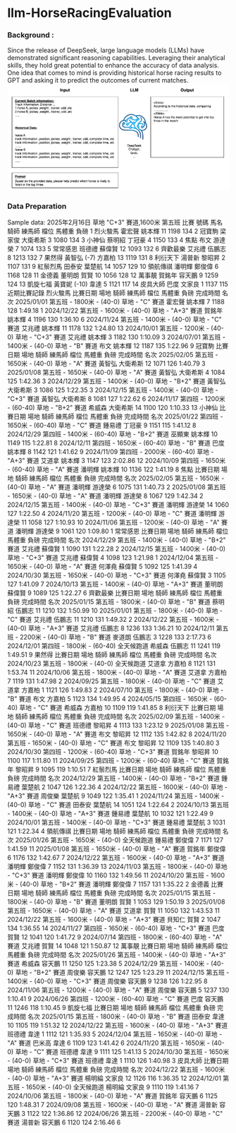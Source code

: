 # llm-HorseRacingEvaluation
### Background : 
Since the release of DeepSeek, large language models (LLMs) have demonstrated significant reasoning capabilities. Leveraging their analytical skills, they hold great potential to enhance the accuracy of data analysis. One idea that comes to mind is providing historical horse racing results to GPT and asking it to predict the outcomes of current matches.
![Diagram](horce.drawio.png)
### Data Preparation
Sample data:
2025年2月16日 草地 "C+3" 賽道,1600米 第五班 比賽
號碼	馬名	騎師	練馬師	檔位	馬體重	負磅
1	烈火駿馬	霍宏聲	姚本輝	11	1198	134
2	冠寶駒	梁家俊	大衛希斯	3	1080	134
3	小神仙	蔡明紹	丁冠豪	4	1150	133
4	焦點	布文	游達榮	7	1074	133
5	常常感恩	班德禮	蘇偉賢	12	1093	132
6	齊歡最樂	艾兆禮	伍鵬志	8	1213	132
7	果然得	黃智弘 (-7)	方嘉柏	13	1119	131
8	利衍天下	湯普新	黎昭昇	2	1107	131
9	紅鬃烈馬	田泰安	葉楚航	14	1057	129
10	領航傳祺	潘明輝	鄭俊偉	6	1168	128
11	金德義	董明朗	賀賢	10	1056	128
12	萬事靚	賀銘年	容天鵬	9	1259	124
13	凱旋七福	黃寶妮 (-10)	韋達	5	1121	117
14	皮具大師	巴度	文家良	1	1137	115
近期比賽記錄
烈火駿馬
比賽日期	場地	騎師	練馬師	檔位	馬體重	負磅	完成時間	名次
2025/01/01	第五班 - 1800米 - (40-0) 草地 - "C" 賽道	霍宏聲	姚本輝	7	1188	128	1:49.18	1
2024/12/22	第五班 - 1600米 - (40-0) 草地 - "A+3" 賽道	賀銘年	姚本輝	4	1196	130	1:36.10	6
2024/11/24	第五班 - 1400米 - (40-0) 草地 - "C" 賽道	艾兆禮	姚本輝	11	1178	132	1:24.80	13
2024/10/01	第五班 - 1200米 - (40-0) 草地 - "C+3" 賽道	艾兆禮	姚本輝	3	1182	130	1:10.09	3
2024/07/01	第五班 - 1400米 - (40-0) 草地 - "B" 賽道	布文	姚本輝	12	1187	135	1:22.96	9
冠寶駒
比賽日期	場地	騎師	練馬師	檔位	馬體重	負磅	完成時間	名次
2025/02/05	第五班 - 1650米 - (40-0) 草地 - "A" 賽道	黃智弘	大衛希斯	12	1071	126	1:40.79	3
2025/01/08	第五班 - 1650米 - (40-0) 草地 - "A" 賽道	黃智弘	大衛希斯	4	1084	125	1:42.36	3
2024/12/29	第五班 - 1400米 - (40-0) 草地 - "B+2" 賽道	黃智弘	大衛希斯	3	1086	125	1:22.35	3
2024/12/15	第五班 - 1400米 - (40-0) 草地 - "C+3" 賽道	黃智弘	大衛希斯	8	1081	127	1:22.62	6
2024/11/17	第四班 - 1200米 - (60-40) 草地 - "B+2" 賽道	希威森	大衛希斯	14	1100	120	1:10.33	13
小神仙
比賽日期	場地	騎師	練馬師	檔位	馬體重	負磅	完成時間	名次
2025/01/22	第四班 - 1650米 - (60-40) 草地 - "C" 賽道	鍾易禮	丁冠豪	9	1151	115	1:41.12	8
2024/12/29	第四班 - 1400米 - (60-40) 草地 - "B+2" 賽道	巫顯東	姚本輝	10	1149	115	1:22.81	8
2024/12/11	第四班 - 1650米 - (60-40) 草地 - "B" 賽道	巴度	姚本輝	8	1142	121	1:41.62	9
2024/11/09	第四班 - 2000米 - (60-40) 草地 - "A+3" 賽道	艾道拿	姚本輝	3	1147	123	2:02.86	12
2024/10/09	第四班 - 1650米 - (60-40) 草地 - "A" 賽道	潘明輝	姚本輝	10	1136	122	1:41.19	8
焦點
比賽日期	場地	騎師	練馬師	檔位	馬體重	負磅	完成時間	名次
2025/02/05	第五班 - 1650米 - (40-0) 草地 - "A" 賽道	潘明輝	游達榮	6	1075	131	1:40.73	2
2025/01/08	第五班 - 1650米 - (40-0) 草地 - "A" 賽道	潘明輝	游達榮	8	1067	129	1:42.34	2
2024/12/15	第五班 - 1400米 - (40-0) 草地 - "C+3" 賽道	潘明輝	游達榮	14	1060	127	1:22.50	4
2024/11/20	第五班 - 1200米 - (40-0) 草地 - "C" 賽道	潘明輝	游達榮	11	1058	127	1:10.93	10
2024/11/06	第五班 - 1200米 - (40-0) 草地 - "A" 賽道	潘明輝	游達榮	9	1061	120	1:09.80	1
常常感恩
比賽日期	場地	騎師	練馬師	檔位	馬體重	負磅	完成時間	名次
2024/12/29	第五班 - 1400米 - (40-0) 草地 - "B+2" 賽道	艾兆禮	蘇偉賢	1	1090	131	1:22.28	2
2024/12/15	第五班 - 1400米 - (40-0) 草地 - "C+3" 賽道	艾兆禮	蘇偉賢	4	1098	123	1:21.98	1
2024/12/04	第五班 - 1650米 - (40-0) 草地 - "A" 賽道	何澤堯	蘇偉賢	5	1092	125	1:41.39	4
2024/10/30	第五班 - 1650米 - (40-0) 草地 - "C+3" 賽道	何澤堯	蘇偉賢	3	1105	127	1:41.09	7
2024/10/13	第五班 - 1400米 - (40-0) 草地 - "A+3" 賽道	董明朗	蘇偉賢	9	1089	125	1:22.27	6
齊歡最樂
比賽日期	場地	騎師	練馬師	檔位	馬體重	負磅	完成時間	名次
2025/01/15	第五班 - 1800米 - (40-0) 草地 - "B" 賽道	蔡明紹	伍鵬志	11	1210	132	1:50.99	10
2025/01/01	第五班 - 1800米 - (40-0) 草地 - "C" 賽道	艾兆禮	伍鵬志	11	1210	131	1:49.32	2
2024/12/22	第五班 - 1600米 - (40-0) 草地 - "A+3" 賽道	艾兆禮	伍鵬志	8	1236	133	1:36.21	10
2024/12/11	第五班 - 2200米 - (40-0) 草地 - "B" 賽道	麥道朗	伍鵬志	3	1228	133	2:17.73	6
2024/12/01	第四班 - 1800米 - (60-40) 全天候跑道	希威森	伍鵬志	11	1241	119	1:49.51	9
果然得
比賽日期	場地	騎師	練馬師	檔位	馬體重	負磅	完成時間	名次
2024/10/23	第五班 - 1800米 - (40-0) 全天候跑道	艾道拿	方嘉柏	8	1121	131	1:53.74	11
2024/10/06	第五班 - 1800米 - (40-0) 草地 - "A" 賽道	艾道拿	方嘉柏	7	1119	131	1:47.98	2
2024/09/25	第五班 - 1800米 - (40-0) 草地 - "C" 賽道	艾道拿	方嘉柏	1	1121	126	1:49.83	2
2024/07/10	第五班 - 1800米 - (40-0) 草地 - "B" 賽道	布文	方嘉柏	5	1123	134	1:49.95	4
2024/05/15	第四班 - 1650米 - (60-40) 草地 - "C" 賽道	希威森	方嘉柏	10	1109	119	1:41.85	8
利衍天下
比賽日期	場地	騎師	練馬師	檔位	馬體重	負磅	完成時間	名次
2025/02/09	第五班 - 1400米 - (40-0) 草地 - "C" 賽道	班德禮	黎昭昇	4	1113	133	1:23.12	9
2025/01/08	第五班 - 1650米 - (40-0) 草地 - "A" 賽道	布文	黎昭昇	12	1112	135	1:42.82	8
2024/11/20	第五班 - 1650米 - (40-0) 草地 - "C" 賽道	布文	黎昭昇	12	1109	135	1:40.80	3
2024/10/30	第四班 - 1200米 - (60-40) 草地 - "C+3" 賽道	賀銘年	黎昭昇	10	1100	117	1:11.80	11
2024/09/25	第四班 - 1200米 - (60-40) 草地 - "C" 賽道	賀銘年	黎昭昇	9	1095	119	1:10.51	7
紅鬃烈馬
比賽日期	場地	騎師	練馬師	檔位	馬體重	負磅	完成時間	名次
2024/12/29	第五班 - 1400米 - (40-0) 草地 - "B+2" 賽道	鍾易禮	葉楚航	2	1047	126	1:22.36	4
2024/12/22	第五班 - 1600米 - (40-0) 草地 - "A+3" 賽道	周俊樂	葉楚航	9	1049	122	1:35.41	1
2024/11/24	第五班 - 1400米 - (40-0) 草地 - "C" 賽道	田泰安	葉楚航	14	1051	124	1:22.64	2
2024/10/13	第五班 - 1400米 - (40-0) 草地 - "A+3" 賽道	鍾易禮	葉楚航	10	1032	121	1:22.49	9
2024/10/01	第五班 - 1400米 - (40-0) 草地 - "C+3" 賽道	鍾易禮	葉楚航	3	1031	121	1:22.34	4
領航傳祺
比賽日期	場地	騎師	練馬師	檔位	馬體重	負磅	完成時間	名次
2025/01/26	第五班 - 1650米 - (40-0) 全天候跑道	鍾易禮	鄭俊偉	7	1171	127	1:41.59	11
2025/01/08	第五班 - 1650米 - (40-0) 草地 - "A" 賽道	賀銘年	鄭俊偉	6	1176	132	1:42.67	7
2024/12/22	第五班 - 1600米 - (40-0) 草地 - "A+3" 賽道	潘明輝	鄭俊偉	7	1152	131	1:36.39	13
2024/11/03	第五班 - 1800米 - (40-0) 草地 - "C+3" 賽道	潘明輝	鄭俊偉	10	1160	132	1:49.56	11
2024/10/20	第五班 - 1600米 - (40-0) 草地 - "B+2" 賽道	潘明輝	鄭俊偉	7	1157	131	1:35.22	2
金德義
比賽日期	場地	騎師	練馬師	檔位	馬體重	負磅	完成時間	名次
2025/01/15	第五班 - 1800米 - (40-0) 草地 - "B" 賽道	董明朗	賀賢	1	1053	129	1:50.19	3
2025/01/08	第五班 - 1650米 - (40-0) 草地 - "A" 賽道	艾道拿	賀賢	11	1050	132	1:43.53	11
2024/12/22	第五班 - 1600米 - (40-0) 草地 - "A+3" 賽道	貝知仁	賀賢	2	1047	134	1:36.55	14
2024/11/27	第四班 - 1650米 - (60-40) 草地 - "C+3" 賽道	巴度	賀賢	12	1041	120	1:41.72	9
2024/07/14	第四班 - 1800米 - (60-40) 草地 - "A" 賽道	艾兆禮	賀賢	14	1048	121	1:50.87	12
萬事靚
比賽日期	場地	騎師	練馬師	檔位	馬體重	負磅	完成時間	名次
2025/01/26	第五班 - 1400米 - (40-0) 草地 - "A+3" 賽道	希威森	容天鵬	11	1250	125	1:23.38	5
2024/12/29	第五班 - 1400米 - (40-0) 草地 - "B+2" 賽道	周俊樂	容天鵬	12	1247	125	1:23.29	11
2024/12/15	第五班 - 1400米 - (40-0) 草地 - "C+3" 賽道	周俊樂	容天鵬	9	1238	126	1:22.95	8
2024/11/06	第五班 - 1200米 - (40-0) 草地 - "A" 賽道	周俊樂	容天鵬	5	1237	130	1:10.41	9
2024/06/26	第四班 - 1200米 - (60-40) 草地 - "C" 賽道	巴度	容天鵬	11	1246	118	1:10.45	9
凱旋七福
比賽日期	場地	騎師	練馬師	檔位	馬體重	負磅	完成時間	名次
2025/01/15	第五班 - 1800米 - (40-0) 草地 - "B" 賽道	田泰安	韋達	10	1105	119	1:51.32	12
2024/12/22	第五班 - 1600米 - (40-0) 草地 - "A+3" 賽道	班德禮	韋達	1	1112	121	1:35.93	5
2024/12/04	第五班 - 1650米 - (40-0) 草地 - "A" 賽道	巴米高	韋達	6	1109	123	1:41.42	6
2024/11/20	第五班 - 1650米 - (40-0) 草地 - "C" 賽道	班德禮	韋達	9	1111	125	1:41.13	5
2024/10/30	第五班 - 1650米 - (40-0) 草地 - "C+3" 賽道	班德禮	韋達	1	1110	126	1:40.98	3
皮具大師
比賽日期	場地	騎師	練馬師	檔位	馬體重	負磅	完成時間	名次
2024/12/22	第五班 - 1600米 - (40-0) 草地 - "A+3" 賽道	楊明綸	文家良	12	1126	116	1:36.35	12
2024/12/01	第五班 - 1650米 - (40-0) 全天候跑道	楊明綸	文家良	9	1110	119	1:41.16	7
2024/10/06	第五班 - 1800米 - (40-0) 草地 - "A" 賽道	賀銘年	容天鵬	6	1125	120	1:48.31	7
2024/09/08	第五班 - 1600米 - (40-0) 草地 - "A" 賽道	湯普新	容天鵬	3	1122	122	1:36.86	12
2024/06/26	第五班 - 2200米 - (40-0) 草地 - "C" 賽道	湯普新	容天鵬	6	1120	124	2:16.46	6

